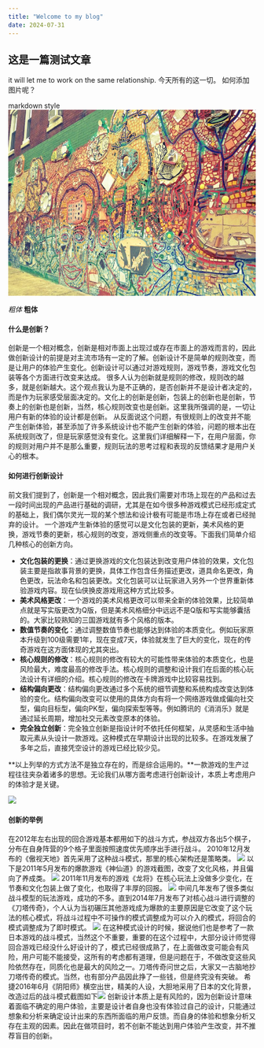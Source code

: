 ```yaml
---
title: "Welcome to my blog"
date: 2024-07-31
---
```


## 这是一篇测试文章

it will let me to work on the same relationship. 
今天所有的这一切。
如何添加图片呢？

markdown style
![](/images/garden.jpg)

*粗体*
**粗体**

#### 什么是创新？
创新是一个相对概念，创新是相对市面上出现过或存在市面上的游戏而言的，因此做创新设计的前提是对主流市场有一定的了解。创新设计不是简单的规则改变，而是让用户的体验产生变化。创新设计可以通过对游戏规则，游戏节奏，游戏文化包装等各个方面进行改变来达成。
很多人认为创新就是规则的修改，规则改的越多，就是创新越大。这个观点我认为是不正确的，是否创新并不是设计者决定的，而是作为玩家感受层面决定的。文化上的创新是创新，包装上的创新也是创新，节奏上的创新也是创新，当然，核心规则改变也是创新。这里我所强调的是，一切让用户有新的体验的设计都是创新。
从反面说这个问题，有很规则上的改变并不能产生创新体验，甚至添加了许多系统设计也不能产生创新的体验，问题的根本出在系统规则改了，但是玩家感觉没有变化。这里我们详细解释一下，在用户层面，你的规则对用户并不是那么重要，规则玩法的思考过程和表现的反馈结果才是用户关心的根本。

#### 如何进行创新设计
前文我们提到了，创新是一个相对概念，因此我们需要对市场上现在的产品和过去一段时间出现的产品进行基础的调研，尤其是在如今很多种游戏模式已经形成定式的基础上，我们偶尔灵光一现的某个想法和设计极有可能是市场上存在或者已经抛弃的设计。
一个游戏产生新体验的感觉可以是文化包装的更新，美术风格的更换，游戏节奏的更新，核心规则的改变，游戏侧重点的改变等。下面我们简单介绍几种核心的创新方向。
- **文化包装的更换**：通过更换游戏的文化包装达到改变用户体验的效果，文化包装主要是指故事背景的更换，具体工作包含任务描述更改，道具命名更改，角色更改，玩法命名和包装更改。文化包装可以让玩家进入另外一个世界重新体验游戏内容。现在仙侠换皮游戏用这种方式比较多。
- **美术风格更改**：一个游戏的美术风格更改可以带来全新的体验效果，比较简单点就是写实版更改为Q版，但是美术风格细分中远远不是Q版和写实能够囊括的。大家比较熟知的三国游戏就有多个风格的版本。
- **数值节奏的变化**：通过调整数值节奏也能够达到体验的本质变化。例如玩家原本升级到100级需要1年，现在变成7天，体验就发生了巨大的变化，现在的传奇游戏在这方面体现的尤其突出。
- **核心规则的修改**：核心规则的修改有较大的可能性带来体验的本质变化，也是风险最大，难度最高的修改手法。核心规则的调整和设计我们在后面的核心玩法设计有详细的介绍。核心规则的修改在卡牌游戏中比较容易找到。
- **结构偏向更改**：结构偏向更改通过多个系统的细节调整和系统构成改变达到体验的变化。结构偏向改变可以使用的具体方向有将一个网络游戏做成偏向社交型，偏向目标型，偏向PK型，偏向探索型等等。例如腾讯的《消消乐》就是通过延长周期，增加社交元素改变原本的体验。
- **完全独立创新**：完全独立创新是指设计时不依托任何框架，从灵感和生活中抽取元素从头设计一款游戏。这种模式在早期设计出现的比较多。在游戏发展了多年之后，直接凭空设计的游戏已经比较少见。

**以上列举的方式方法不是独立存在的，而是综合运用的。**一款游戏的生产过程往往夹杂着诸多的思想。无论我们从哪方面考虑进行创新设计，本质上考虑用户的体验才是关键。

![](https://img2018.cnblogs.com/blog/765168/201910/765168-20191021182044854-1033115515.png)

#### 创新的举例
在2012年左右出现的回合游戏基本都用如下的战斗方式，参战双方各出5个棋子，分布在自身阵营的9个格子里面按照速度优先顺序出手进行战斗。
2010年12月发布的《傲视天地》首先采用了这种战斗模式，那里的核心架构还是策略类。
![](https://upload-images.jianshu.io/upload_images/2917526-00893436bed4f70f.png)
以下是2011年5月发布的爆款游戏《神仙道》的游戏截图，改变了文化风格，并且偏向了养成类。
![](https://upload-images.jianshu.io/upload_images/2917526-20d18c7f99ee7197.png?imageMogr2/auto-orient/strip%7CimageView2/2/w/1240)
2011年11月发布的游戏《龙将》在核心玩法上没做多少变化，在节奏和文化包装上做了变化，也取得了丰厚的回报。
![](https://upload-images.jianshu.io/upload_images/2917526-cd3114ee32df5924.png?imageMogr2/auto-orient/strip%7CimageView2/2/w/1240)
中间几年发布了很多类似战斗模型的玩法游戏，成功的不多。直到2014年7月发布了对核心战斗进行调整的《刀塔传奇》，个人认为当初碾压其他游戏成为爆款的主要原因是它改变了这个玩法的核心模式，将战斗过程中不可操作的模式调整成为可以介入的模式，将回合的模式调整成为了即时模式。
![](https://upload-images.jianshu.io/upload_images/2917526-2a933ec31199cb3f.png?imageMogr2/auto-orient/strip%7CimageView2/2/w/1240)
在这种模式设计的时候，据说他们也是参考了一款日本游戏的战斗模式，当然这个不重要，重要的在这个过程中，大部分设计师觉得回合游戏已经没什么好设计的了，模式已经很成熟了，在上面做改变可能会有风险，用户可能不能接受，这所有的考虑都有道理，但是问题在于，不做改变这些风险依然存在，同质化也是最大的风险之一。刀塔传奇问世之后，大家又一古脑地抄刀塔传奇的模式。当然，也有部分产品因此挣了一些钱，但是终究没有突破。
希捷2016年6月《阴阳师》横空出世，精美的人设，大胆地采用了日本的文化背景，改造过后的战斗模式截图如下![](https://upload-images.jianshu.io/upload_images/2917526-7eef97c12630f58b.png?imageMogr2/auto-orient/strip%7CimageView2/2/w/1240)
创新设计本质上是有风险的，因为创新设计意味着面临不确定的用户体验，主要是设计者自身也没有体验过自己的设计，只能通过想象和分析来确定设计出来的东西所面临的用户反馈。而自身的体验和想象分析又存在主观的因素。因此在做项目时，若不创新不能达到用户体验产生改变，并不推荐盲目的创新。




